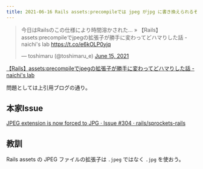 ```yaml
---
title: 2021-06-16 Rails assets:precompileでは jpeg がjpg に書き換えられるぞ！気をつけろ！
---
```


<blockquote class="twitter-tweet"><p lang="ja" dir="ltr">今日はRailsのこの仕様により時間溶かされた... » 【Rails】assets:precompileでjpegの拡張子が勝手に変わってどハマりした話 - naichi&#39;s lab <a href="https://t.co/e6kOLP0yjq">https://t.co/e6kOLP0yjq</a></p>&mdash; toshimaru (@toshimaru_e) <a href="https://twitter.com/toshimaru_e/status/1404649766294749190?ref_src=twsrc%5Etfw">June 15, 2021</a></blockquote> <script async src="https://platform.twitter.com/widgets.js" charset="utf-8"></script>

[【Rails】assets:precompileでjpegの拡張子が勝手に変わってどハマりした話 - naichi's lab](https://blog.naichilab.com/entry/sprockets-jpeg)

問題としては上引用ブログの通り。

## 本家Issue

[JPEG extension is now forced to JPG · Issue #304 · rails/sprockets-rails](https://github.com/rails/sprockets-rails/issues/304)


## 教訓

Rails assets の JPEG ファイルの拡張子は `.jpeg` ではなく `.jpg` を使おう。
